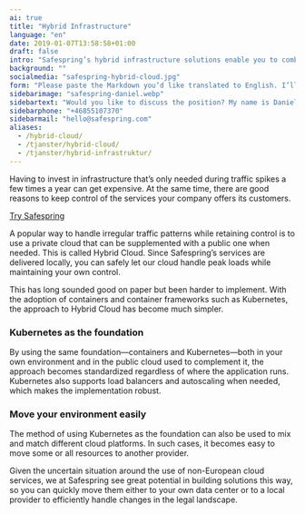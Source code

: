 ```yaml
---
ai: true
title: "Hybrid Infrastructure"
language: "en"
date: 2019-01-07T13:58:58+01:00
draft: false
intro: "Safespring’s hybrid infrastructure solutions enable you to combine the power of the cloud with your own “on-prem” or managed infrastructure."
background: ""
socialmedia: "safespring-hybrid-cloud.jpg"
form: "Please paste the Markdown you’d like translated to English. I’ll keep code blocks, inline code, URLs, slugs, file names, and frontmatter keys unchanged, and translate link texts while keeping their targets."
sidebarimage: "safespring-daniel.webp"
sidebartext: "Would you like to discuss the position? My name is Daniel Melin; feel free to contact me if you have any questions."
sidebarphone: "+46855107370"
sidebarmail: "hello@safespring.com"
aliases:
  - /hybrid-cloud/
  - /tjanster/hybrid-cloud/
  - /tjanster/hybrid-infrastruktur/
---
```

<div class="ingress"><p>Having to invest in infrastructure that’s only needed during traffic spikes a few times a year can get expensive. At the same time, there are good reasons to keep control of the services your company offers its customers.</p></div>

<a href="#testa-safespring" id="text-button">Try Safespring</a>

A popular way to handle irregular traffic patterns while retaining control is to use a private cloud that can be supplemented with a public one when needed. This is called Hybrid Cloud. Since Safespring’s services are delivered locally, you can safely let our cloud handle peak loads while maintaining your own control.

This has long sounded good on paper but been harder to implement. With the adoption of containers and container frameworks such as Kubernetes, the approach to Hybrid Cloud has become much simpler.

### Kubernetes as the foundation

By using the same foundation—containers and Kubernetes—both in your own environment and in the public cloud used to complement it, the approach becomes standardized regardless of where the application runs. Kubernetes also supports load balancers and autoscaling when needed, which makes the implementation robust.

### Move your environment easily

The method of using Kubernetes as the foundation can also be used to mix and match different cloud platforms. In such cases, it becomes easy to move some or all resources to another provider.

Given the uncertain situation around the use of non-European cloud services, we at Safespring see great potential in building solutions this way, so you can quickly move them either to your own data center or to a local provider to efficiently handle changes in the legal landscape.
